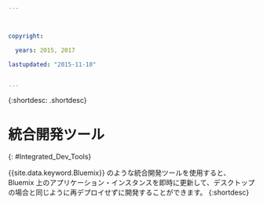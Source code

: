 ```yaml
---



copyright:

  years: 2015, 2017

lastupdated: "2015-11-10"


---
```


{:shortdesc: .shortdesc}

# 統合開発ツール
{: #Integrated_Dev_Tools}


{{site.data.keyword.Bluemix}} のような統合開発ツールを使用すると、Bluemix 上のアプリケーション・インスタンスを即時に更新して、デスクトップの場合と同じように再デプロイせずに開発することができます。
{:shortdesc}
